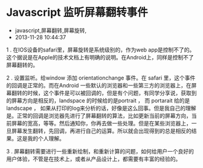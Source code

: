 # Javascript 监听屏幕翻转事件
- javascript,屏幕翻转,屏幕旋转,
- 2013-11-28 10:44:37

<p>1 . 在IOS设备的safari里，屏幕旋转是系统级别的，作为web app是控制不了的。这个据说是在Apple的技术文档上有明确的说明。在Android上，同样是控制不了屏幕翻转的。</p>
<p>2 . 设置监听。给window 添加 orientationchange 事件。在 safari 里，这个事件的回调是正常的。而在Android 一些默认的浏览器和一些第三方的浏览器上，在屏幕翻转的时候，这个事件是可以被回调的，但是有个问题，有同学分享说，获取到的屏幕方向是相反的，landspace 的时候给的是portrait ， 而 portarait 给的是 landscape ， 如果从打印的log来分析的话，好像是这么回事。但是我自己的理解是。正常的回调是浏览器先进行了屏幕翻转的算法，比如更新当前的屏幕方向，当前屏幕的宽高，等等。然后通知你，你再去做一些处理。但是在某些浏览器上，一旦屏幕发生翻转，先回调，再进行自己的运算。所以就会出现得到的总是相反的结果。这是我的个人理解。</p>
<p>3 . 屏幕翻转需要进行一些重新绘制，和重新计算的问题，如何给用户一个良好的用户体验，不管是在技术上，或者从产品设计上，都需要有丰富的经验的。</p>